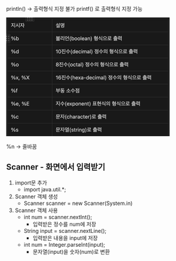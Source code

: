 
println() -> 출력형식 지정 불가
printf() 로 출력형식 지정 가능

![img.png](../../!!!Resources/img/2023/9/4/img.png)

%n -> 줄바꿈

## Scanner - 화면에서 입력받기

1. import문 추가
    - import java.util.*;
2. Scanner 객체 생성
    - Scanner scanner = new Scanner(System.in)
3. Scanner 객체 사용
    - int num = scanner.nextInt(); 
      - 입력받은 정수를 num에 저장
    - String input = scanner.nextLine();
      - 입력받은 내용을 input에 저장
    - int num = Integer.parseInt(input);
      - 문자열(input)을 숫자(num)로 변환

